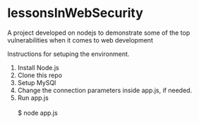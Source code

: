 lessonsInWebSecurity
====================

A project developed on nodejs to demonstrate some of the top vulnerabilities when it comes to web development<br>


Instructions for setuping the environment.<br>
1) Install Node.js<br>
2) Clone this repo<br>
3) Setup MySQl<br>
4) Change the connection parameters inside app.js, if needed.<br>
5) Run app.js<br><br>
      $ node app.js
